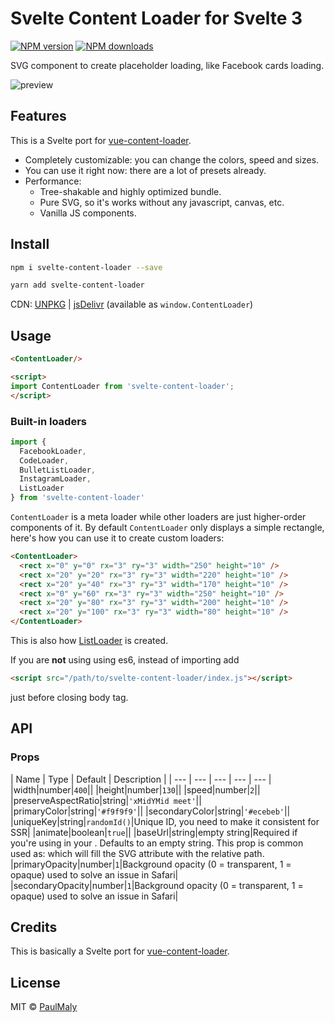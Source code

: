 # Svelte Content Loader for Svelte 3

[![NPM version](https://img.shields.io/npm/v/svelte-content-loader.svg?style=flat)](https://www.npmjs.com/package/svelte-content-loader) [![NPM downloads](https://img.shields.io/npm/dm/svelte-content-loader.svg?style=flat)](https://www.npmjs.com/package/svelte-content-loader)

SVG component to create placeholder loading, like Facebook cards loading.

![preview](https://user-images.githubusercontent.com/4838076/34308760-ec55df82-e735-11e7-843b-2e311fa7b7d0.gif)

## Features

This is a Svelte port for [vue-content-loader](https://github.com/egoist/vue-content-loader).

- Completely customizable: you can change the colors, speed and sizes.
- You can use it right now: there are a lot of presets already.
- Performance:
  - Tree-shakable and highly optimized bundle.
  - Pure SVG, so it's works without any javascript, canvas, etc.
  - Vanilla JS components.

## Install

```bash
npm i svelte-content-loader --save
```

```bash
yarn add svelte-content-loader
```

CDN: [UNPKG](https://unpkg.com/svelte-content-loader/) | [jsDelivr](https://cdn.jsdelivr.net/npm/svelte-content-loader/) (available as `window.ContentLoader`)

## Usage

```html
<ContentLoader/>

<script>
import ContentLoader from 'svelte-content-loader';
</script>
```

### Built-in loaders

```js
import {
  FacebookLoader,
  CodeLoader,
  BulletListLoader,
  InstagramLoader,
  ListLoader
} from 'svelte-content-loader'
```

`ContentLoader` is a meta loader while other loaders are just higher-order components of it. By default `ContentLoader` only displays a simple rectangle, here's how you can use it to create custom loaders:

```html
<ContentLoader>
  <rect x="0" y="0" rx="3" ry="3" width="250" height="10" />
  <rect x="20" y="20" rx="3" ry="3" width="220" height="10" />
  <rect x="20" y="40" rx="3" ry="3" width="170" height="10" />
  <rect x="0" y="60" rx="3" ry="3" width="250" height="10" />
  <rect x="20" y="80" rx="3" ry="3" width="200" height="10" />
  <rect x="20" y="100" rx="3" ry="3" width="80" height="10" />
</ContentLoader>
```

This is also how [ListLoader](./src/ListLoader.svelte) is created.

If you are **not** using using es6, instead of importing add 

```html
<script src="/path/to/svelte-content-loader/index.js"></script>
```

just before closing body tag. 

## API

### Props

| Name | Type | Default | Description |
| --- | --- | --- | --- | --- |
|width|number|`400`||
|height|number|`130`||
|speed|number|`2`||
|preserveAspectRatio|string|`'xMidYMid meet'`||
|primaryColor|string|`'#f9f9f9'`||
|secondaryColor|string|`'#ecebeb'`||
|uniqueKey|string|`randomId()`|Unique ID, you need to make it consistent for SSR|
|animate|boolean|`true`||
|baseUrl|string|empty string|Required if you're using <base url="/" /> in your <head/>. Defaults to an empty string. This prop is common used as: <ContentLoader bind:baseUrl={pathname} /> which will fill the SVG attribute with the relative path.
|primaryOpacity|number|`1`|Background opacity (0 = transparent, 1 = opaque) used to solve an issue in Safari|
|secondaryOpacity|number|`1`|Background opacity (0 = transparent, 1 = opaque) used to solve an issue in Safari|


## Credits

This is basically a Svelte port for [vue-content-loader](https://github.com/egoist/vue-content-loader).

## License

MIT &copy; [PaulMaly](https://github.com/PaulMaly)